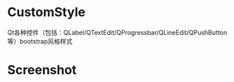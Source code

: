 # CustomStyle
Qt各种控件（包括：QLabel/QTextEdit/QProgressbar/QLineEdit/QPushButton等）bootstrap风格样式
# Screenshot